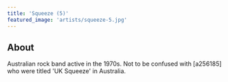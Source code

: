 ```yaml
---
title: 'Squeeze (5)'
featured_image: 'artists/squeeze-5.jpg'
---
```


## About

Australian rock band active in the 1970s. Not to be confused with [a256185] who were titled 'UK Squeeze' in Australia.
